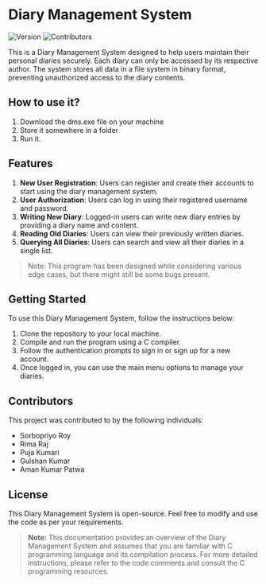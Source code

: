 # Diary Management System

![Version](https://img.shields.io/badge/Version-v1.0.0-blue)
![Contributors](https://img.shields.io/badge/Contributors-Sorbopriyo_Roy,_Rima_Raj,_Puja_Kumari,_Gulshan_Kumar,_Aman_Kumar_Patwa-orange)

This is a Diary Management System designed to help users maintain their personal diaries securely. Each diary can only be accessed by its respective author. The system stores all data in a file system in binary format, preventing unauthorized access to the diary contents. 

## How to use it?

1. Download the dms.exe file on your machine
2. Store it somewhere in a folder
3. Run it.

## Features

1. **New User Registration**: Users can register and create their accounts to start using the diary management system.
2. **User Authorization**: Users can log in using their registered username and password.
3. **Writing New Diary**: Logged-in users can write new diary entries by providing a diary name and content.
4. **Reading Old Diaries**: Users can view their previously written diaries.
5. **Querying All Diaries**: Users can search and view all their diaries in a single list.

> Note: This program has been designed while considering various edge cases, but there might still be some bugs present.

## Getting Started

To use this Diary Management System, follow the instructions below:

1. Clone the repository to your local machine.
2. Compile and run the program using a C compiler.
3. Follow the authentication prompts to sign in or sign up for a new account.
4. Once logged in, you can use the main menu options to manage your diaries.

## Contributors

This project was contributed to by the following individuals:

- Sorbopriyo Roy
- Rima Raj
- Puja Kumari
- Gulshan Kumar
- Aman Kumar Patwa

## License

This Diary Management System is open-source. Feel free to modify and use the code as per your requirements.

> **Note:** This documentation provides an overview of the Diary Management System and assumes that you are familiar with C programming language and its compilation process. For more detailed instructions, please refer to the code comments and consult the C programming resources.
